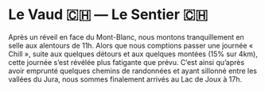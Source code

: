 # Le Vaud 🇨🇭 — Le Sentier 🇨🇭

<!-- 40km / 800m+ / m- -->

Après un réveil en face du Mont-Blanc, nous montons tranquillement en selle aux alentours de 11h.  Alors que nous comptions passer une journée « Chill », suite aux quelques détours et aux quelques montées (15% sur 4km), cette journée s’est révélée plus fatigante que prévu. C’est ainsi qu’après avoir emprunté quelques chemins de randonnées et ayant sillonné entre les vallées du Jura, nous sommes finalement arrivés au Lac de Joux à 17h.

